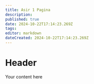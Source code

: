 ```yaml
---
title: Asir 1 Pagina
description: 
published: true
date: 2024-10-22T17:14:23.269Z
tags: 
editor: markdown
dateCreated: 2024-10-22T17:14:23.269Z
---
```


# Header
Your content here